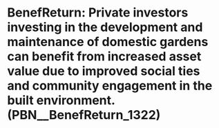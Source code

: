 # BenefReturn: __Private investors investing in the development and maintenance of domestic gardens can benefit from increased asset value due to improved social ties and community engagement in the built environment.__ (PBN__BenefReturn_1322)

